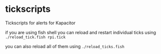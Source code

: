 # tickscripts
Tickscripts for alerts for Kapacitor


if you are using fish shell you can reload and restart individual ticks using `./reload_tick.fish rpi.tick`

you can also reload all of them using `./reload_ticks.fish`
